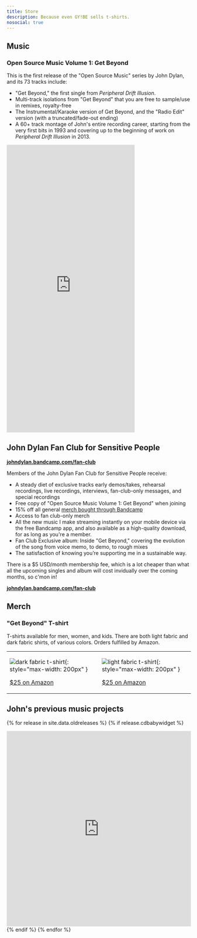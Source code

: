 ```yaml
---
title: Store
description: Because even GY!BE sells t-shirts.
nosocial: true
---
```


## Music

### Open Source Music Volume 1: Get Beyond

This is the first release of the "Open Source Music" series by John Dylan, and its 73 tracks include:

- "Get Beyond," the first single from *Peripheral Drift Illusion*.
- Multi-track isolations from "Get Beyond" that you are free to sample/use in remixes, royalty-free
- The Instrumental/Karaoke version of Get Beyond, and the "Radio Edit" version (with a truncated/fade-out ending)
- A 60+ track montage of John's entire recording career, starting from the very first bits in 1993 and covering up to the beginning of work on *Peripheral Drift Illusion* in 2013.

<iframe style="border: 0; width: 350px; height: 786px;" src="https://bandcamp.com/EmbeddedPlayer/album=2444436466/size=large/bgcol=ffffff/linkcol=0687f5/transparent=true/" seamless><a href="http://johndylan.bandcamp.com/album/open-source-music-volume-1-get-beyond">Open Source Music Volume 1: Get Beyond by John Dylan</a></iframe>

## John Dylan Fan Club for Sensitive People

[**johndylan.bandcamp.com/fan-club**](https://johndylan.bandcamp.com/fan-club)

Members of the John Dylan Fan Club for Sensitive People receive:

- A steady diet of exclusive tracks early demos/takes, rehearsal recordings, live recordings, interviews, fan-club-only messages, and special recordings
- Free copy of "Open Source Music Volume 1: Get Beyond" when joining
- 15% off all general [merch bought through Bandcamp](https://johndylan.bandcamp.com/merch)
- Access to fan club-only merch
- All the new music I make streaming instantly on your mobile device via the free Bandcamp app, and also available as a high-quality download, for as long as you're a member.
- Fan Club Exclusive album: Inside "Get Beyond," covering the evolution of the song from voice memo, to demo, to rough mixes
- The satisfaction of knowing you’re supporting me in a sustainable way.

There is a $5 USD/month membership fee, which is a lot cheaper than what all the upcoming singles and album will cost invidually over the coming months, so c'mon in!

[**johndylan.bandcamp.com/fan-club**](https://johndylan.bandcamp.com/fan-club)

## Merch

### "Get Beyond" T-shirt

T-shirts available for men, women, and kids.
There are both light fabric and dark fabric shirts, of various colors.
Orders fulfilled by Amazon.

<table><tr><td>

![dark fabric t-shirt](http://i.imgur.com/fuKKUEc.png){: style="max-width: 200px" }

[$25 on Amazon](http://amzn.to/2tpNTms)

</td><td>

![light fabric t-shirt](http://i.imgur.com/poj1TD4.png){: style="max-width: 200px" }

[$25 on Amazon](http://amzn.to/2tuW3L3)

</td></tr></table>

## John's previous music projects

{% for release in site.data.oldreleases %}
{% if release.cdbabywidget %}<div style="max-width:600px;max-height:645px;min-width:180px;"><div style="position: relative;height: 0;overflow: hidden;padding-bottom:100%;padding-top:30px;"><iframe name="square" style="position:absolute;top:0px;left:0px;width:100%;height:100%;border:0px;" src="http://widget.cdbaby.com/{{ release.cdbabywidget }}/square/light/opaque"></iframe></div></div>{% endif %}
{% endfor %}
